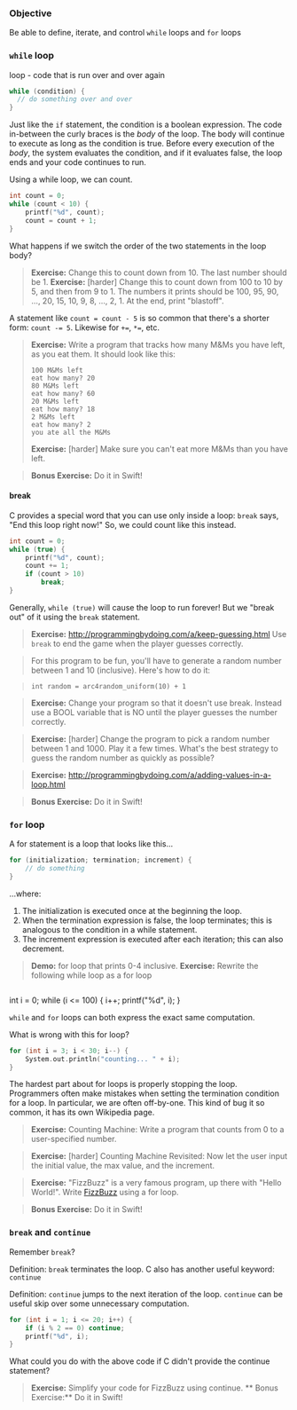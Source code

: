 ### Objective

Be able to define, iterate, and control `while` loops and `for` loops

### `while` loop

loop - code that is run over and over again

``` c
while (condition) {
  // do something over and over
}
```

Just like the `if` statement, the condition is a boolean expression. The code in-between the curly braces is the *body* of the loop. 
The body will continue to execute as long as the condition is true. Before every execution of the *body*, the system evaluates
the condition, and if it evaluates false, the loop ends and your code continues to run.


Using a while loop, we can count.

``` c
int count = 0;
while (count < 10) {
    printf("%d", count);
    count = count + 1;
}
```

What happens if we switch the order of the two statements in the loop body?

> **Exercise:** Change this to count down from 10. The last number should be 1.
> **Exercise:** [harder] Change this to count down from 100 to 10 by 5, and then from 9 to 1. The numbers it prints should be 100, 95, 90, ..., 20, 15, 10, 9, 8, ..., 2, 1. At the end, print "blastoff".

A statement like `count = count - 5` is so common that there's a shorter form: `count -= 5`. Likewise for `+=`, `*=`, etc.

> **Exercise:** Write a program that tracks how many M&Ms you have left, as you eat them.  It should look like this:
> 
> ```
> 100 M&Ms left
> eat how many? 20
> 80 M&Ms left
> eat how many? 60
> 20 M&Ms left
> eat how many? 18
> 2 M&Ms left
> eat how many? 2
> you ate all the M&Ms
> ```
> **Exercise:** [harder] Make sure you can't eat more M&Ms than you have left.  

> **Bonus Exercise:** Do it in Swift!


#### break

C provides a special word that you can use only inside a loop: `break` says, "End this loop right now!" So, we could count like this instead.

``` c
int count = 0;
while (true) {
    printf("%d", count);
    count += 1;
    if (count > 10)
        break;
}
```

Generally, `while (true)` will cause the loop to run forever! But we "break out" of it using the `break` statement.

> **Exercise:** http://programmingbydoing.com/a/keep-guessing.html
> Use `break` to end the game when the player guesses correctly.

> For this program to be fun, you'll have to generate a random number between 1 and 10 (inclusive). Here's how to do it:

> `int random = arc4random_uniform(10) + 1`

> **Exercise:** Change your program so that it doesn't use break. Instead use a BOOL variable that is NO until the player guesses the number correctly.

> **Exercise:** [harder] Change the program to pick a random number between 1 and 1000. Play it a few times. What's the best strategy to guess the random number as quickly as possible?

> **Exercise:** http://programmingbydoing.com/a/adding-values-in-a-loop.html  

> **Bonus Exercise:** Do it in Swift!

### `for` loop

A for statement is a loop that looks like this...

``` c
for (initialization; termination; increment) {
    // do something
}
```

...where:

1. The initialization is executed once at the beginning the loop.
2. When the termination expression is false, the loop terminates; this is analogous to the condition in a while statement.
3. The increment expression is executed after each iteration; this can also decrement.

> **Demo:** for loop that prints 0-4 inclusive.
> **Exercise:** Rewrite the following while loop as a for loop

> ``` c
int i = 0;
while (i <= 100) {
    i++;
    printf("%d", i);
}
>

`while` and `for` loops can both express the exact same computation.

What is wrong with this for loop?

``` c
for (int i = 3; i < 30; i--) {
    System.out.println("counting... " + i);
}
```

The hardest part about for loops is properly stopping the loop. Programmers often make mistakes when setting the termination condition for a loop. In particular, we are often off-by-one. This kind of bug it so common, it has its own Wikipedia page.


> **Exercise:** Counting Machine: Write a program that counts from 0 to a user-specified number.

> **Exercise:** [harder] Counting Machine Revisited: Now let the user input the initial value, the max value, and the increment.

> **Exercise:** "FizzBuzz" is a very famous program, up there with "Hello World!". Write [FizzBuzz](http://programmingbydoing.com/a/fizzbuzz.html) using a for loop.

> **Bonus Exercise:** Do it in Swift!

### `break` and `continue`
Remember `break`?

Definition: `break` terminates the loop.
C also has another useful keyword: `continue`

Definition: `continue` jumps to the next iteration of the loop.
`continue` can be useful skip over some unnecessary computation.

``` c
for (int i = 1; i <= 20; i++) {
    if (i % 2 == 0) continue;
    printf("%d", i);
}
```

What could you do with the above code if C didn't provide the continue statement?

> **Exercise:** Simplify your code for FizzBuzz using continue.
> ** Bonus Exercise:** Do it in Swift!

